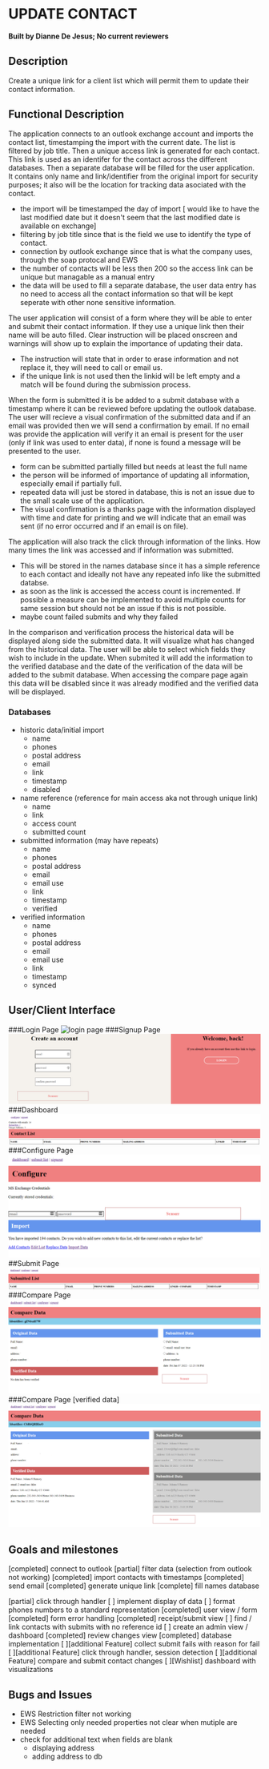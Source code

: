 # UPDATE CONTACT
**Built by Dianne De Jesus; No current reviewers**
  
## Description
Create a unique link for a client list which will permit them to update their contact information.

## Functional Description
The application connects to an outlook exchange account and imports the contact list, timestamping the import with the current date. The list is filtered by job title. Then a unique access link is generated for each contact. This link is used as an identifer for the contact across the different databases. Then a separate database will be filled for the user application. It contains only name and link/identifier from the original import for security purposes; it also will be the location for tracking data asociated with the contact.
- the import will be timestamped the day of import [ would like to have the last modified date but it doesn't seem that the last modified date is available on exchange]
- filtering by job title since that is the field we use to identify the type of contact.
- connection by outlook exchange since that is what the company uses, through the soap protocal and EWS
- the number of contacts will be less then 200 so the access link can be unique but managable as a manual entry
- the data will be used to fill a separate database, the user data entry has no need to access all the contact information so that will be kept seperate with other none sensitive information.

The user application will consist of a form where they will be able to enter and submit their contact information. If they use a unique link then their name will be auto filled. Clear instruction will be placed onscreen and warnings will show up to explain the importance of updating their data.
- The instruction will state that in order to erase information and not replace it, they will need to call or email us.
- if the unique link is not used then the linkid will be left empty and a match will be found during the submission process. 


When the form is submitted it is be added to a submit database with a timestamp where it can be reviewed before updating the outlook database. The user will recieve a visual confirmation of the submitted data and if an email was provided then we will send a confirmation by email. If no email was provide the application will verify it an email is present for the user (only if link was used to enter data), if none is found a message will be presented to the user.
- form can be submitted partially filled but needs at least the full name
- the person will be informed of importance of updating all information, especially email if partially full.
- repeated data will just be stored in database, this is not an issue due to the small scale use of the application.
- The visual confirmation is a thanks page with the information displayed with time and date for printing and we will indicate that an email was sent (if no error occurred and if an email is on file).


The application will also track the click through information of the links. How many times the link was accessed and if information was submitted.
- This will be stored in the names database since it has a simple reference to each contact and ideally not have any repeated info like the submitted databse.
- as soon as the link is accessed the access count is incremented. If possible a measure can be implemented to avoid multiple counts for same session but should not be an issue if this is not possible.
- maybe count failed submits and why they failed

In the comparison and verification process the historical data will be displayed along side the submitted data. It will visualize what has changed from the historical data. The user will be able to select which fields they wish to include in the update. When submited it will add the information to the verified database and the date of the verification of the data will be added to the submit database. When accessing the compare page again this data will be disabled since it was already modified and the verified data will be displayed.


### Databases
* historic data/initial import
    - name
    - phones
    - postal address
    - email
    - link
    - timestamp
    - disabled
* name reference (reference for main access aka not through unique link)
    - name
    - link
    - access count
    - submitted count
* submitted information (may have repeats)
    - name
    - phones
    - postal address
    - email
    - email use
    - link
    - timestamp
    - verified
* verified information
    - name
    - phones
    - postal address
    - email
    - email use
    - link
    - timestamp
    - synced



<!-- With this section, you’re trying to answer a simple question: What does the software do? Of course, to answer this question thoroughly, you’ll need to dig a little deeper. In your functional description, you should cover error handling, one-time startup procedures, user limitations, and other similar details.  -->

## User/Client Interface
###Login Page
![login page](/blob/main/login-signup.PNG?raw=true "Login Page")
###Signup Page
![signup page](https://github.com/diannedejesus/update_contacts/blob/main/signup-login.PNG?raw=true "Signup Page")
###Dashboard
![dashboard](https://github.com/diannedejesus/update_contacts/blob/main/dashboard.PNG?raw=true "Dashboard")
###Configure Page
![configure page](https://github.com/diannedejesus/update_contacts/blob/main/configure.PNG?raw=true "Configure Page")
##Submit Page
![submit page](https://github.com/diannedejesus/update_contacts/blob/main/submit-verification.PNG?raw=true "Submit Page")
###Compare Page
![compare page](https://github.com/diannedejesus/update_contacts/blob/main/compare.PNG?raw=true "Compare Page")
###Compare Page [verified data]
![compare page with verified data](https://github.com/diannedejesus/update_contacts/blob/main/compare2.PNG?raw=true "Compare Page [verified data]")

<!-- There’s a good chance your coding project is going to be an application, which means it will have a user interface. (If your project is a library or something similar, there won’t be an interface.) As clients, UX designers, and programmers discuss and plan the user interface, it’s easy for the lines to get crossed. If the client doesn’t adequately communicate their vision, your teams might build out the user interface only to have the design shot down.  

Here’s the good news: These mishaps are, for the most part, entirely avoidable. You just need to discuss a few questions with the client before you start developing. Do certain elements of the interface change (animations)? Which elements are buttons? How many unique screens can the user navigate to? And, of course, what does all of this actually look like?

And there’s more good news: Wireframe diagrams can help you answer all of these questions! As your client shares their vision for the user interface (perhaps sending rough sketches), your teams should build out wireframe diagrams.

Once these wireframes are approved by the client, include them in the user interface section of your software design document.

illustration of people working together
Learn how to create a low-fidelity wireframe in Lucidchart to include within your software design document. -->

## Goals and milestones
[completed] connect to outlook
[partial] filter data (selection from outlook not working)
[completed] import contacts with timestamps
[completed] send email
[completed] generate unique link
[complete] fill names database

[partial] click through handler
    [ ] implement display of data
[ ] format phones numbers to a standard representation
[completed] user view / form 
[completed] form error handling
[completed] receipt/submit view
[ ] find / link contacts with submits with no reference id
[ ] create an admin view / dashboard
[completed] review changes view
[completed] database implementation
[ ][additional Feature] collect submit fails with reason for fail
[ ][additional Feature] click through handler, session detection
[ ][additional Feature] compare and submit contact changes
[ ][Wishlist] dashboard with visualizations

## Bugs and Issues
- EWS Restriction filter not working
- EWS Selecting only needed properties not clear when mutiple are needed
- check for additional text when fields are blank
    - displaying address
    - adding address to db

<!-- NOTES
### Initial loading of information
The idea behind this part of the app is that the user can load information from another resourse (for contacts) like ms exchange. They will enter their credentials which will be verified. When the user selects to import the information they can choose a field by which to limit the import. And can select which fields to use.

When the information is loaded it will be placed in two databases, one will contain the full information selected. A unique link will be generated for each entry. Then the name and associated unique link will be used to fill a seperate database. The app will count how many items were load into the two db and confirm to the user that the data was load. It will reload to a page that displays the data.

 
- seperate database with distint permision levels to avoid access to private data
- create process to verfiy credentials for reading and editiong contacts
- find the structure of the information to use for limiting the import. Try to implement dynamicly.
    - will also be used to define the information to select from the data.
- count the amount of data that was loaded into the database for display.
- add a reference for empty link counting
* Generate unique link

### Historic data display vs current data
The historic database will only have two options posibly three. You will be able to update the timestamp to make how recent the data was changed, you can mark fields as disabled for data that is not relevent to the update process. Might posibly allow the addition of new entries for data that was not in the initial import.

Current data might be a manipulation of the submitted database and the historic database or a whole new database for this purpose. It will show what data has been submitted and what data has been passed on to outlook.

### Configure Page
- Credentials: add or remove access to your contacts.
    - Might elimanate the storage of this data and just ask user to verify everytime they want to access
- Delete and/or replace the local list of contacts (will erase all data)
- Import only works if no data is present, this to avoid duplicates
        - [additional] add duplicate detector
- Allow user to add a new entry to historic list (data can be added or disabled/enabled)
* [completed] Option for editing list. User can enable and disable contacts as a visual way of indicating these contacts do not need to be updated.
    - [additional] allow for adding a reason for disabling

### Update Page
* [unneeded] Seperate the field for last names, for visual representation since outlook only permits one field so it will still be stored as one value.
- integrate USPS address validity verification
- ?? permit user to post a name to associate number too
- [additional] Limit the type of phone numbers to match outlooks limits
- unify number and type array to avoid errors match number and type
- modify form verification code, either integrate a pgk or move it to make it more cleaner and change the way it process information to make it more intuitive for the user. Posible not use sessions for this data.


 -->
<!-- Instead of approaching your project as a single drawn-out process, you might find it helpful to break it down into more manageable pieces. (This is true for the project’s timeline and the code itself.) At the most macro level, you have an overarching goal: What problem is your software addressing? Who will be using it?

Below that, you have a set of milestones. Milestones are essentially checkpoints—they help stakeholders know when certain aspects of the project will be completed. These milestones are for both internal use and external use. Within your team, they help keep your engineering team on track. You can also use them to show the client measurable steps your teams are taking to finish the project.  -->

<!-- ## Prioritization
As you begin to break the project into smaller features and user stories, you’ll want to rank them according to priority. To do this, plot each feature on a prioritization matrix, a four-quadrant graph that helps you sort features according to urgency and impact. The horizontal axis runs from low to high urgency; the vertical axis runs from low to high impact.

Based on the quadrant each feature falls into, decide whether to include it in your minimum viable product (MVP). Features in the upper-right quadrant (high urgency, high impact) should be included in your MVP. With features in the bottom-right (high urgency, low impact) and upper-left (low urgency, high impact) quadrants, use your discretion to decide if they are a part of your MVP. Features in the bottom-left quadrant (low urgency, low impact) should not be included in your minimum viable product.

## Current and proposed solutions
You’re building software to address a problem, but yours might not be the first attempt at a solution. There’s a good chance a current (or existing) solution is in place—you’ll want to describe this solution in your SDD. 

You don’t need to get into the tiny details, but should at least write up a user story: How does a user interact with that solution? How is data handled?

Next, you’ll want to include a section outlining your proposed solution. If there’s an existing solution in place, why is your proposed solution needed? Now’s your chance to justify the project. You’ll want to explain this in as much technical detail as possible—after reading this section, another engineer should be able to build your proposed solution, or something like it, without any prior knowledge of the project.

## Timeline
The milestones section of your SDD should provide a general timeframe for non-engineering stakeholders. This section is far more detailed and is mostly for the benefit of your engineering teams. In your timeline, include specific tasks and deadlines as well as the teams or individuals to which they’re assigned.  -->




<!--  -->
<!-- Pro tips for creating your software design documents
Just because you create a software design document and include each of the aforementioned sections doesn’t mean it’ll be effective. It’s a start, sure, but to get the most from your SDDs, keep these tips in mind. -->

<!-- Keep your language simple
When it comes to software design documents, clarity is key. There’s no need for flowery language and long, winding sentences—keep your sentences short and precise. Where appropriate, include bullet points or numbered lists. -->

<!-- Include visuals
Think back to your user interface section. Using wireframes, you’re able to accurately communicate a design that would be nearly impossible to describe in writing. You might find class diagrams, timelines, and other charts similarly useful throughout your SDD.  -->

<!-- Get feedback early
Your first draft of an SDD doesn’t necessarily need to be your last—it should be one of many. As you create a software design document for your project, send it to the client and other stakeholders. They might catch sections that need to be fleshed out or parts that are unclear that you missed. Once you’ve gotten their feedback, revise, revise, revise! -->

<!-- Update your SDD
Once you’ve written your software design document and gotten approval from stakeholders, don’t lock it away in some dusty drawer (or whatever the digital equivalent is). As your project progresses, team members should be referencing the SDD constantly. If there’s a delay, update your timeline. By treating an SDD as a living document, it will become an invaluable single source of truth. -->

<!-- 
------------- Look in to ------------------

[] What happens when an items is verified? Should user be able to keep submitting data or should the case be disabled.
[] Setup a verification for cases submitted without a link to associate it to an entry
[] add the count of items to the submitlist page view and if the info has been verified already. Perhaps order it by verification status
[] modify the submitlist view to not include data since we will only be display unique values and won't represent all changes made. This includes timestamp.
[] make sure the disabled entry is stays disabled through out application.
[] make email dynamic and have application look for an email if one is not provide in the submitted data. if none found advice the user of importance, inability to provide email confirmation.
[] add forget password option
[] obcure password entry
[] fix the display of comma when no address is present
[] update the dashboard view to have needed data, historical data list view might not be the most pertinent
[] list view for the verified data
[] ensure the verified data db doesnt have duplicates
[] review ux to ensure it is understandable by user
[] possibly change the comparison to the verified data when present
-->
